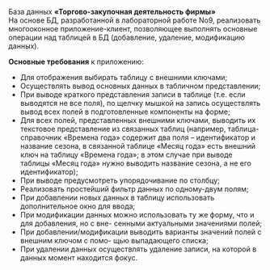 База данных **«Торгово-закупочная деятельность фирмы»**  
На основе БД, разработанной в лабораторной работе No9, реализовать многооконное приложение-клиент, позволяющее выполнять основные операции над таблицей в БД (добавление, удаление, модификацию данных).  

**Основные требования** к приложению:
- Для отображения выбирать таблицу с внешними ключами;
- Осуществлять вывод основных данных в табличном представлении;
- При выводе краткого представления записи в таблице (т.е. если выводятся не все поля), по
щелчку мышкой на запись осуществлять вывод всех полей в подготовленные компоненты на
форме;
- Для всех полей, представленных внешними ключами, выводить их текстовое представление
из связанных таблиц (например, таблица-справочник «Времена года» содержит два поля –
идентификатор и название сезона, в связанной таблице «Месяц года» есть внешний ключ на
таблицу «Времена года»; в этом случае при выводе таблицы «Месяц года» нужно выводить
название сезона, а не его идентификатор);
- При выводе предусмотреть упорядочивание по столбцу;
- Реализовать простейший фильтр данных по одному-двум полям;
- При добавлении новых данных в таблицу использовать дополнительное окно для ввода;
- При модификации данных можно использовать ту же форму, что и для добавления, но с вне-
сенными актуальными значениями полей;
- При добавлении/модификации выводить варианты значений полей с внешним ключом с помо-
щью выпадающего списка;
- При удалении данных осуществлять удаление записи, на которой в данных момент находится
фокус.
